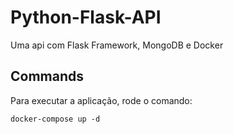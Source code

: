 # Python-Flask-API

Uma api com Flask Framework, MongoDB e Docker

## Commands
Para executar a aplicação, rode o comando:

```shell
docker-compose up -d
```

